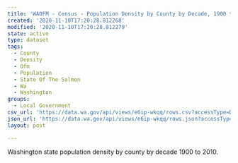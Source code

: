 ```yaml
---
title: 'WAOFM - Census - Population Density by County by Decade, 1900 to 2010'
created: '2020-11-10T17:20:28.812268'
modified: '2020-11-10T17:20:28.812279'
state: active
type: dataset
tags:
  - County
  - Density
  - Ofm
  - Population
  - State Of The Salmon
  - Wa
  - Washington
groups:
  - Local Government
csv_url: 'https://data.wa.gov/api/views/e6ip-wkqq/rows.csv?accessType=DOWNLOAD'
json_url: 'https://data.wa.gov/api/views/e6ip-wkqq/rows.json?accessType=DOWNLOAD'
layout: post

---
```

Washington state population density by county by decade 1900 to 2010.
